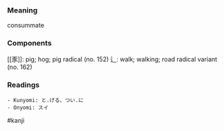 ### Meaning

consummate

### Components

[[豕]]: pig; hog; pig radical (no. 152) 辶: walk; walking; road radical variant (no. 162)

### Readings

```
- Kunyomi: と.げる、つい.に
- Onyomi: スイ
```

#kanji